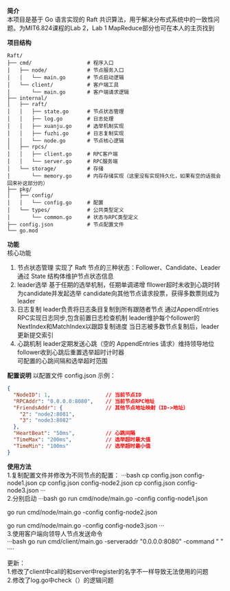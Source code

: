 **简介**   
本项目是基于 Go 语言实现的 Raft 共识算法，用于解决分布式系统中的一致性问题。为MIT6.824课程的Lab 2，Lab 1 MapReduce部分也可在本人的主页找到

**项目结构**  

```plaintext
Raft/
├── cmd/                  # 程序入口
│   ├── node/             # 节点服务入口
│   │   └── main.go       # 节点启动逻辑
│   └── client/           # 客户端工具
│       └── main.go       # 客户端请求逻辑
├── internal/             
│   ├── raft/             
│   │   ├── state.go      # 节点状态管理
│   │   ├── log.go        # 日志处理
│   │   ├── xuanju.go     # 选举机制实现
│   │   ├── fuzhi.go      # 日志复制实现
│   │   └── node.go       # 节点核心逻辑
│   ├── rpcs/             
│   │   ├── client.go     # RPC客户端
│   │   └── server.go     # RPC服务端
│   └── storage/          # 存储
│       └── memory.go     # 内存存储实现（这里没有实现持久化，如果有空的话我会回来补这部分的）
├── pkg/                  
│   ├── config/           
│   │   └── config.go     # 配置
│   └── types/            # 公共类型定义
│       └── common.go     # 状态与RPC类型定义
├── config.json           # 节点配置文件
└── go.mod                
```

**功能**  
核心功能
1. 节点状态管理
    实现了 Raft 节点的三种状态：Follower、Candidate、Leader
    通过 State 结构体维护节点状态信息
2. leader选举
    基于任期的选举机制，任期单调递增
    fllower超时未收到心跳时转为candidate并发起选举
    candidate向其他节点请求投票，获得多数票则成为leader
3. 日志复制
    leader负责将日志条目复制到所有跟随者节点
    通过AppendEntries RPC实现日志同步,包含前置日志检查机制
    leader维护每个follower的NextIndex和MatchIndex以跟踪复制进度
    当日志被多数节点复制后，leader更新提交索引
4. 心跳机制
    leader定期发送心跳（空的 AppendEntries 请求）维持领导地位
    follower收到心跳后重置选举超时计时器  
    可配置的心跳间隔和选举超时范围

**配置说明**
以配置文件 config.json 示例：  
```json
{
  "NodeID": 1,                  // 当前节点ID
  "RPCAddr": "0.0.0.0:8080",    // 当前节点RPC地址
  "FriendsAddr": {              // 其他节点地址映射（ID->地址）
    "2": "node2:8081",
    "3": "node3:8082"
  },
  "HeartBeat": "50ms",          // 心跳间隔
  "TimeMax": "200ms",           // 选举超时最大值
  "TimeMin": "100ms"            // 选举超时最小值
}
```  

**使用方法**  
1.复制配置文件并修改为不同节点的配置：
  ···bash
  cp config.json config-node1.json
  cp config.json config-node2.json
  cp config.json config-node3.json
···  
2.分别启动
···bash
go run cmd/node/main.go -config config-node1.json

go run cmd/node/main.go -config config-node2.json

go run cmd/node/main.go -config config-node3.json
···   
3.使用客户端向领导人节点发送命令  
···bash
go run cmd/client/main.go -serveraddr "0.0.0.0:8080" -command " "
····   

更新：  
1.修改了client中call的和server中register的名字不一样导致无法使用的问题  
2.修改了log.go中check（）的逻辑问题
